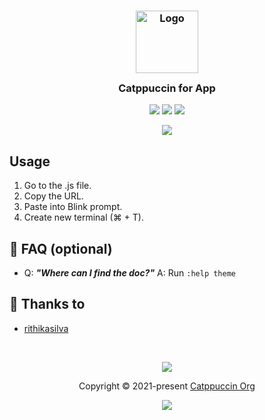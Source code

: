 <h3 align="center">
	<img src="https://raw.githubusercontent.com/catppuccin/catppuccin/dev/assets/logos/exports/1544x1544_circle.png" width="100" alt="Logo"/><br/>
	<img src="https://raw.githubusercontent.com/catppuccin/catppuccin/dev/assets/misc/transparent.png" height="30" width="0px"/>
	Catppuccin for App
	<img src="https://raw.githubusercontent.com/catppuccin/catppuccin/dev/assets/misc/transparent.png" height="30" width="0px"/>
</h3>

<p align="center">
    <a href="https://github.com/catppuccin/blink/stargazers"><img src="https://img.shields.io/github/stars/catppuccin/blink?colorA=1e1e28&colorB=c9cbff&style=for-the-badge&logo=starship"></a>
    <a href="https://github.com/catppuccin/blink/issues"><img src="https://img.shields.io/github/issues/catppuccin/blink?colorA=1e1e28&colorB=f7be95&style=for-the-badge"></a>
    <a href="https://github.com/catppuccin/blink/contributors"><img src="https://img.shields.io/github/contributors/catppuccin/blink?colorA=1e1e28&colorB=b1e1a6&style=for-the-badge"></a>
</p>

<p align="center">
  <img src="https://raw.githubusercontent.com/catppuccin/catppuccin/dev/assets/misc/sample.png"/>
</p>

## Usage

1. Go to the .js file.
2. Copy the URL.
3. Paste into Blink prompt. 
4. Create new terminal (⌘ + T).

## 🙋 FAQ (optional)

- Q: **_"Where can I find the doc?"_**
  A: Run `:help theme`

## 💝 Thanks to

- [rithikasilva](https://github.com/rithikasilva)

&nbsp;

<p align="center"><img src="https://raw.githubusercontent.com/catppuccin/catppuccin/dev/assets/footers/gray0_ctp_on_line.svg?sanitize=true" /></p>
<p align="center">Copyright &copy; 2021-present <a href="https://github.com/catppuccin" target="_blank">Catppuccin Org</a>
<p align="center"><a href="https://github.com/catppuccin/catppuccin/blob/main/LICENSE"><img src="https://img.shields.io/static/v1.svg?style=for-the-badge&label=License&message=MIT&logoColor=d9e0ee&colorA=302d41&colorB=c9cbff"/></a></p>

